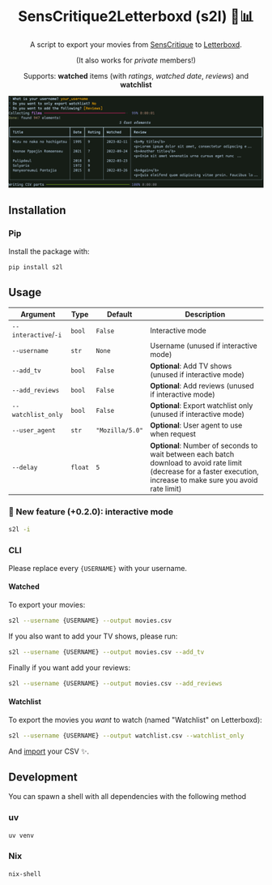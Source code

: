 <div align="center">

# SensCritique2Letterboxd (s2l) 🍿📊

A script to export your movies from [SensCritique](https://senscritique.com) to [Letterboxd](https://letterboxd.com).

(It also works for _private_ members!)

Supports: <b>watched</b> items (with <i>ratings</i>, <i>watched date</i>, <i>reviews</i>) and <b>watchlist</b>

![Screenshot](assets/screenshot.png)

</div>

## Installation

### Pip

Install the package with:

```bash
pip install s2l
```

## Usage

| Argument             | Type    | Default         | Description                                                                                                                                                           |
| -------------------- | ------- | --------------- | --------------------------------------------------------------------------------------------------------------------------------------------------------------------- |
| `--interactive`/`-i` | `bool`  | `False`         | Interactive mode                                                                                                                                                      |
| `--username`         | `str`   | `None`          | Username (unused if interactive mode)                                                                                                                                 |
| `--add_tv`           | `bool`  | `False`         | **Optional**: Add TV shows (unused if interactive mode)                                                                                                               |
| `--add_reviews`      | `bool`  | `False`         | **Optional**: Add reviews (unused if interactive mode)                                                                                                                |
| `--watchlist_only`   | `bool`  | `False`         | **Optional**: Export watchlist only (unused if interactive mode)                                                                                                      |
| `--user_agent`       | `str`   | `"Mozilla/5.0"` | **Optional**: User agent to use when request                                                                                                                          |
| `--delay`            | `float` | `5`             | **Optional**: Number of seconds to wait between each batch download to avoid rate limit (decrease for a faster execution, increase to make sure you avoid rate limit) |

### 🌟 New feature (+0.2.0): interactive mode

```bash
s2l -i
```

### CLI

Please replace every `{USERNAME}` with your username.

#### Watched

To export your movies:

```bash
s2l --username {USERNAME} --output movies.csv
```

If you also want to add your TV shows, please run:

```bash
s2l --username {USERNAME} --output movies.csv --add_tv
```

Finally if you want add your reviews:

```bash
s2l --username {USERNAME} --output movies.csv --add_reviews
```

#### Watchlist

To export the movies you _want_ to watch (named "Watchlist" on Letterboxd):

```bash
s2l --username {USERNAME} --output watchlist.csv --watchlist_only
```

And [import](https://letterboxd.com/import/) your CSV ✨.

## Development

You can spawn a shell with all dependencies with the following method

### uv

```bash
uv venv
```

### Nix

```bash
nix-shell
```
